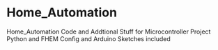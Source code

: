 # Home_Automation
Home_Automation Code and Addtional Stuff for Microcontroller Project
Python and FHEM Config and Arduino Sketches included
